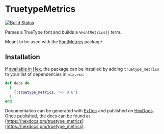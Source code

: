# TruetypeMetrics

[![Build Status](https://travis-ci.org/boydm/truetype_metrics.svg?branch=master)](https://travis-ci.org/boydm/truetype_metrics)

Parses a TrueType font and builds a `%FontMetrics{}` term.

Meant to be used with the [FontMetrics](https://github.com/boydm/font_metrics) package.

## Installation

If [available in Hex](https://hex.pm/docs/publish), the package can be installed
by adding `truetype_metrics` to your list of dependencies in `mix.exs`:

```elixir
def deps do
  [
    {:truetype_metrics, "~> 0.6"}
  ]
end
```

Documentation can be generated with [ExDoc](https://github.com/elixir-lang/ex_doc)
and published on [HexDocs](https://hexdocs.pm). Once published, the docs can
be found at [https://hexdocs.pm/truetype_metrics](https://hexdocs.pm/truetype_metrics).

